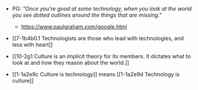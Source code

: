- PG: *"Once you're good at some technology, when you look at the world you see dotted outlines around the things that are missing."*
	- https://www.paulgraham.com/google.html

- [[7-1b4b0.1 Technologists are those who lead with technologies, and less with heart]]

- [[10-2g1 Culture is an implicit theory for its members. It dictates what to look at and how they reason about the world.]]

- [[1-1a2e9c Culture is technology]] means [[1-1a2e9d Technology is culture]]
